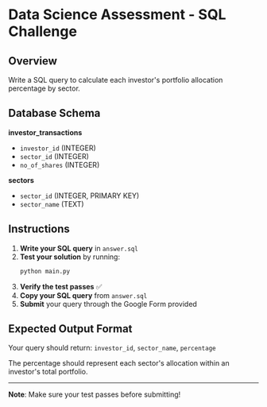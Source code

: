 # Data Science Assessment - SQL Challenge

## Overview
Write a SQL query to calculate each investor's portfolio allocation percentage by sector.

## Database Schema

**investor_transactions**
- `investor_id` (INTEGER)
- `sector_id` (INTEGER)
- `no_of_shares` (INTEGER)

**sectors**
- `sector_id` (INTEGER, PRIMARY KEY)
- `sector_name` (TEXT)

## Instructions

1. **Write your SQL query** in `answer.sql`
2. **Test your solution** by running:
   ```bash
   python main.py
   ```
3. **Verify the test passes** ✅
4. **Copy your SQL query** from `answer.sql`
5. **Submit** your query through the Google Form provided

## Expected Output Format
Your query should return: `investor_id`, `sector_name`, `percentage`

The percentage should represent each sector's allocation within an investor's total portfolio.

---

**Note**: Make sure your test passes before submitting!


